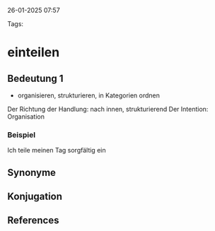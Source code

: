 
26-01-2025 07:57


Tags:

# einteilen


## Bedeutung 1

- organisieren, strukturieren, in Kategorien ordnen

Der Richtung der Handlung: nach innen, strukturierend
Der Intention: Organisation
### Beispiel

Ich teile meinen Tag sorgfältig ein

## Synonyme


## Konjugation


## References
